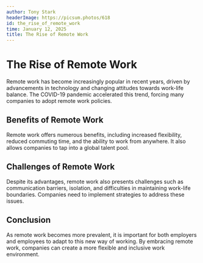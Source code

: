 ```yaml
---
author: Tony Stark
headerImage: https://picsum.photos/618
id: the_rise_of_remote_work
time: January 12, 2025
title: The Rise of Remote Work
---
```


# The Rise of Remote Work

Remote work has become increasingly popular in recent years, driven by advancements in technology and changing attitudes towards work-life balance. The COVID-19 pandemic accelerated this trend, forcing many companies to adopt remote work policies.

## Benefits of Remote Work

Remote work offers numerous benefits, including increased flexibility, reduced commuting time, and the ability to work from anywhere. It also allows companies to tap into a global talent pool.

## Challenges of Remote Work

Despite its advantages, remote work also presents challenges such as communication barriers, isolation, and difficulties in maintaining work-life boundaries. Companies need to implement strategies to address these issues.
## Conclusion

As remote work becomes more prevalent, it is important for both employers and employees to adapt to this new way of working. By embracing remote work, companies can create a more flexible and inclusive work environment.